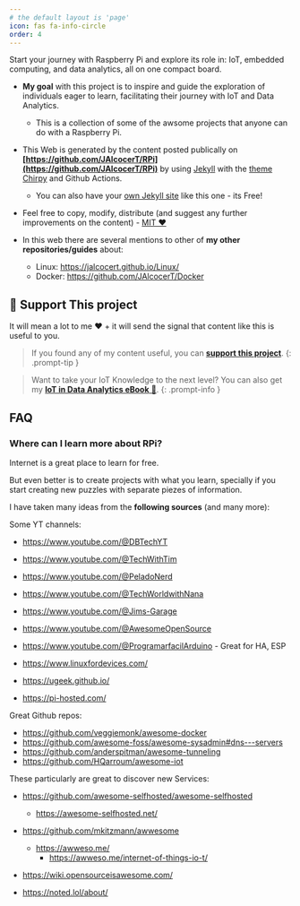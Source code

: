 ```yaml
---
# the default layout is 'page'
icon: fas fa-info-circle
order: 4
---
```


Start your journey with Raspberry Pi and explore its role in: IoT, embedded computing, and data analytics, all on one compact board.

* **My goal** with this project is to inspire and guide the exploration of individuals eager to learn, facilitating their journey with IoT and Data Analytics.
    * This is a collection of some of the awsome projects that anyone can do with a Raspberry Pi.

* This Web is generated by the content posted publically on **[https://github.com/JAlcocerT/RPi](https://github.com/JAlcocerT/RPi)** by using [Jekyll](https://fossengineer.com//jekyll-ssg-selfhosting-static-website) with the [theme Chirpy](https://github.com/cotes2020/jekyll-theme-chirpy) and Github Actions.
    * You can also have your [own Jekyll site](jekyll-ssg-selfhosting-static-website) like this one - its Free!
* Feel free to copy, modify, distribute (and suggest any further improvements on the content) - [MIT ❤️](https://github.com/JAlcocerT/RPi?tab=MIT-1-ov-file)

* In this web there are several mentions to other of **my other repositories/guides** about:
    * Linux: <https://jalcocert.github.io/Linux/>
    * Docker: <https://github.com/JAlcocerT/Docker>

## 📢 Support This project

It will mean a lot to me ❤️ + it will send the signal that content like this is useful to you.

> If you found any of my content useful, you can **[support this project](https://ko-fi.com/jalcocertech)**.
{: .prompt-tip }

> Want to take your IoT Knowledge to the next level? You can also get my [**IoT in Data Analytics eBook** 📘](https://ko-fi.com/s/86175d7928).
{: .prompt-info }

## FAQ

### Where can I learn more about RPi?

Internet is a great place to learn for free.

But even better is to create projects with what you learn, specially if you start creating new puzzles with separate piezes of information.

I have taken many ideas from the **following sources** (and many more):

Some YT channels:

* <https://www.youtube.com/@DBTechYT>
* <https://www.youtube.com/@TechWithTim>
* <https://www.youtube.com/@PeladoNerd>
* <https://www.youtube.com/@TechWorldwithNana>
* <https://www.youtube.com/@Jims-Garage>
* <https://www.youtube.com/@AwesomeOpenSource>
* <https://www.youtube.com/@ProgramarfacilArduino> - Great for HA, ESP

* <https://www.linuxfordevices.com/>
* <https://ugeek.github.io/>
* <https://pi-hosted.com/>

Great Github repos:

* <https://github.com/veggiemonk/awesome-docker>
* <https://github.com/awesome-foss/awesome-sysadmin#dns---servers>
* <https://github.com/anderspitman/awesome-tunneling>
* <https://github.com/HQarroum/awesome-iot>


These particularly are great to discover new Services:

* <https://github.com/awesome-selfhosted/awesome-selfhosted>
    * <https://awesome-selfhosted.net/>

* <https://github.com/mkitzmann/awwesome>
    * <https://awweso.me/>
        * <https://awweso.me/internet-of-things-io-t/>

* <https://wiki.opensourceisawesome.com/>
* <https://noted.lol/about/>
